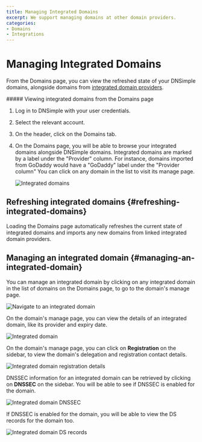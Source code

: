 ```yaml
---
title: Managing Integrated Domains
excerpt: We support managing domains at other domain providers.
categories:
- Domains
- Integrations
---
```


# Managing Integrated Domains

From the Domains page, you can view the refreshed state of your DNSimple domains, alongside domains from [integrated domain providers](/articles/integrated-domain-providers).

<div class="section-steps" markdown="1">
##### Viewing integrated domains from the Domains page

1.  Log in to DNSimple with your user credentials.
1.  Select the relevant account.
1.  On the header, click on the <label>Domains</label> tab.
1.  On the Domains page, you will be able to browse your integrated domains alongside DNSimple domains. Integrated domains are marked by a label under the "Provider" column. For instance, domains imported from GoDaddy would have a "GoDaddy" label under the "Provider column" You can click on any domain in the list to visit its manage page.

    ![Integrated domains](/files/integrated-domains.png)
</div>

## Refreshing integrated domains {#refreshing-integrated-domains}

Loading the Domains page automatically refreshes the current state of integrated domains and imports any new domains from linked integrated domain providers.


## Managing an integrated domain {#managing-an-integrated-domain}

You can manage an integrated domain by clicking on any integrated domain in the list of domains on the Domains page, to go to the domain's manage page.

![Navigate to an integrated domain](/files/integrated-domain-manage.png)

On the domain's manage page, you can view the details of an integrated domain, like its provider and expiry date.

![Integrated domain](/files/integrated-domain.png)

On the domain's manage page, you can click on **Registration** on the sidebar, to view the domain's delegation and registration contact details.

![Integrated domain registration details](/files/integrated-domain-registration-details.png)

DNSSEC information for an integrated domain can be retrieved by clicking on **DNSSEC** on the sidebar. You will be able to see if DNSSEC is enabled for the domain.

![Integrated domain DNSSEC](/files/integrated-domain-dnssec.png)

If DNSSEC is enabled for the domain, you will be able to view the DS records for the domain too.

![Integrated domain DS records](/files/integrated-domain-ds-records.png)

